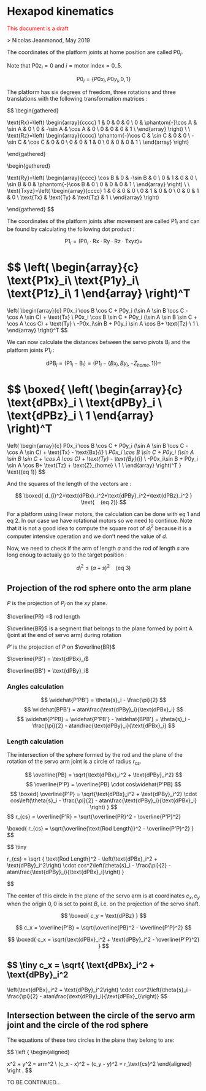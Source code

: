 <!--

---
title: Hexapod kinematics
author: Nicolas Jeanmonod
header-includes: |
    \usepackage{amsmath}
---

-->

# Hexapod kinematics

<p style="color:red">This document is a draft</p>
> Nicolas Jeanmonod, May 2019

The coordinates of the platform joints at home position are called $\text{P0}_{i}$.

Note that $\text{P0z}_{i}=0$ and $i=\text{motor index}=0..5$.

$$
\text{P0}_{i}=\{P0x_i,P0y_i,0,1\}
$$

The platform has six degrees of freedom, three rotations and three translations with the following transformation matrices :

$$
\begin{gathered}

\text{Rx}=\left(
\begin{array}{cccc}
 1 & 0 & 0 & 0 \\
 0 & \phantom{-}\cos A & \sin A & 0 \\
 0 & -\sin A & \cos A & 0 \\
 0 & 0 & 0 & 1 \\
\end{array}
\right)
\\
\\
\text{Rz}=\left(
\begin{array}{cccc}
 \phantom{-}\cos C & \sin C & 0 & 0 \\
 -\sin C & \cos C & 0 & 0 \\
 0 & 0 & 1 & 0 \\
 0 & 0 & 0 & 1 \\
\end{array}
\right)

\end{gathered}




\begin{gathered}

\text{Ry}=\left(
\begin{array}{cccc}
 \cos B & 0 & -\sin B & 0 \\
 0 & 1 & 0 & 0 \\
 \sin B & 0 & \phantom{-}\cos B & 0 \\
 0 & 0 & 0 & 1 \\
\end{array}
\right)
\\
\\
\text{Txyz}=\left(
\begin{array}{cccc}
 1 & 0 & 0 & 0 \\
 0 & 1 & 0 & 0 \\
 0 & 0 & 1 & 0 \\
 \text{Tx} & \text{Ty} & \text{Tz} & 1 \\
\end{array}
\right)

\end{gathered}
$$

The coordinates of the platform joints after movement are called $\text{P1}_{i}$ and can be found by calculating the following dot product :

$$
\text{P1}_{i}=\left(\text{P0}_{i}\cdot\text{Rx}\cdot\text{Ry}\cdot\text{Rz}\cdot\text{Txyz}\right) =
$$

$$
\left(
\begin{array}{c}
\text{P1x}_i\\
\text{P1y}_i\\
\text{P1z}_i\\
1
\end{array}
\right)^T
=

\left(
\begin{array}{c}
P0x_i \cos B \cos C + P0y_i (\sin A \sin B \cos C - \cos A \sin C) + \text{Tx} \\
P0x_i \cos B \sin C + P0y_i (\sin A \sin B \sin C + \cos A \cos C) + \text{Ty} \\
-P0x_i\sin B + P0y_i \sin A \cos B+ \text{Tz} \\
1 \\
\end{array}
\right)^T
$$

We can now calculate the distances between the servo pivots $\text{B}_{i}$ and the platform joints $\text{P1}_{i}$ :

$$
\text{dPB}_{i} = \left(\text{P1}_{i} - \text{B}_{i}\right)= \left(\text{P1}_{i} - \{Bx_i,By_i,-Z_{home},1\}\right) =
$$

$$
\boxed{
\left(
\begin{array}{c}
\text{dPBx}_i \\
\text{dPBy}_i \\
\text{dPBz}_i \\
1
\end{array}
\right)^T
=
\left(
\begin{array}{c}
P0x_i \cos B \cos C + P0y_i (\sin A \sin B \cos C - \cos A \sin C) + \text{Tx} - \text{Bx}_{i} \\
P0x_i \cos B \sin C + P0y_i (\sin A \sin B \sin C + \cos A \cos C) + \text{Ty} - \text{By}_{i} \\
-P0x_i\sin B + P0y_i \sin A \cos B+ \text{Tz} + \text{Z}_{home} \\
1 \\
\end{array}
\right)^T
}
\text{(eq 1)}
$$


And the squares of the length of the vectors are :

$$
\boxed{
d_{i}^2=\text{dPBx}_i^2+\text{dPBy}_i^2+\text{dPBz}_i^2
}
\text{    (eq 2)}
$$

For a platform using linear motors, the calculation can be done with $\text{eq 1}$ and $\text{eq 2}$. In our case we have rotational motors so we need to continue. Note that it is not a good idea to compute the square root of $d_{i}^2$ because it is a computer intensive operation and we don’t need the value of $d$.

Now, we need to check if the arm of length $a$ and the rod of length $s$ are long enoug to actualy go to the target position :

$$
d_{i}^2 \leq(a + s)^2
\text{    (eq 3)}
$$


## Projection of the rod sphere onto the arm plane

$P$ is the projection of $P_i$ on the $xy$ plane.


$\overline{PR} =$ rod length

$\overline{BR}$ is a segment that belongs to the plane formed by point A (joint at the end of servo arm) during rotation

$P'$ is the projection of $P$ on $\overline{BR}$

$\overline{PB'} = \text{dPBx}_i$

$\overline{BB'} = \text{dPBy}_i$

### Angles calculation
$$
\widehat{P'PB'} = \theta{s}_i - \frac{\pi}{2}
$$
$$
\widehat{BPB'} = atan\frac{\text{dPBy}_i}{\text{dPBx}_i}
$$
$$
\widehat{P'PB} =
\widehat{P'PB'} - \widehat{BPB'} =
\theta{s}_i - \frac{\pi}{2} - atan\frac{\text{dPBy}_i}{\text{dPBx}_i}
$$

### Length calculation

The intersection of the sphere formed by the rod and the plane of the rotation of the servo arm joint is a circle of radius $r_\text{cs}$.

$$
\overline{PB} = \sqrt{\text{dPBx}_i^2 + \text{dPBy}_i^2}
$$
$$
\overline{P'P} = \overline{PB} \cdot cos\widehat{P'PB}
$$
$$
\boxed{
\overline{P'P} =
\sqrt{\text{dPBx}_i^2 + \text{dPBy}_i^2}
\cdot
cos\left(\theta{s}_i - \frac{\pi}{2} - atan\frac{\text{dPBy}_i}{\text{dPBx}_i}
\right)
}
$$
$$
r_{cs}
= \overline{P'R}
= \sqrt{\overline{PR}^2 - \overline{P'P}^2}

$$
$$
\boxed{
r_{cs}
= \sqrt{\overline{\text{Rod Length}}^2 - \overline{P'P}^2}
}
$$

<!--
=SQRT(rod_length^2 - (dPBx^2+dPBy^2) * (COS(theta_s - PI()/2 -ATAN(dPBy/dPBx)))^2)
-->
$$
\tiny

r_{cs} =
\sqrt
{
\text{Rod Length}^2 -
\left(\text{dPBx}_i^2 + \text{dPBy}_i^2\right) \cdot
cos^2\left(\theta{s}_i - \frac{\pi}{2} - atan\frac{\text{dPBy}_i}{\text{dPBx}_i}\right)
}

$$

The center of this circle in the plane of the servo arm is at coordinates $c_x, c_y$ when the origin $0,0$ is set to point $B$, i.e. on the projection of the servo shaft.

$$
\boxed{
c_y = \text{dPBz}
}
$$

$$
c_x
= \overline{P'B}
= \sqrt{\overline{PB}^2 - \overline{P'P}^2}
$$

$$
\boxed{
c_x
= \sqrt{\text{dPBx}_i^2 + \text{dPBy}_i^2 - \overline{P'P}^2}
}
$$

$$
\tiny
c_x =
\sqrt{
\text{dPBx}_i^2 + \text{dPBy}_i^2
-
\left(\text{dPBx}_i^2 + \text{dPBy}_i^2\right) \cdot
cos^2\left(\theta{s}_i - \frac{\pi}{2} - atan\frac{\text{dPBy}_i}{\text{dPBx}_i}\right)}
$$

## Intersection between the circle of the servo arm joint and the circle of the rod sphere

The equations of these two circles in the plane they belong to are:

$$
\left
\{
\begin{aligned}

x^2 + y^2 = arm^2
\\
(c_x - x)^2 + (c_y - y)^2 = r_\text{cs}^2
\end{aligned}
\right
.
$$



TO BE CONTINUED...
